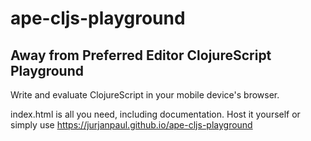 # ape-cljs-playground
## Away from Preferred Editor ClojureScript Playground

Write and evaluate ClojureScript in your mobile device's browser.

index.html is all you need, including documentation.
Host it yourself or simply use https://jurjanpaul.github.io/ape-cljs-playground
